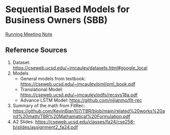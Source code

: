 # Sequential Based Models for Business Owners (SBB)

[Running Meeting Note](https://docs.google.com/document/d/1wip-kDJHyLVldHFIrES-p2NLOI2Qk7_ww8qfhiIvoc4/edit?usp=sharing)

## Reference Sources
1. Dataset: https://cseweb.ucsd.edu/~jmcauley/datasets.html#google_local
2. Models
    - General models from textbook: https://cseweb.ucsd.edu/~jmcauley/pml/pml_book.pdf
    - Translational Model: https://cseweb.ucsd.edu/~jmcauley/pdfs/recsys18a.pdf
    - Advance LSTM Model: https://github.com/nijianmo/fit-rec
3. Summary of the math from FitRec: https://github.com/KevinBian107/TBR/blob/main/related%20works%20and%20math/TBR%20Mathamatical%20Formulation.pdf
4. A2 Slides: https://cseweb.ucsd.edu/classes/fa24/cse258-b/slides/assignment2_fa24.pdf

